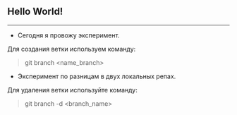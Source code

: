 ## Hello World! 

---
* Сегодня я провожу эксперимент. 

Для создания ветки используем команду:
> git branch <name_branch>

* Эксперимент по разницам в двух локальных репах.

Для удаления ветки используйте команду:
> git branch -d <branch_name>
